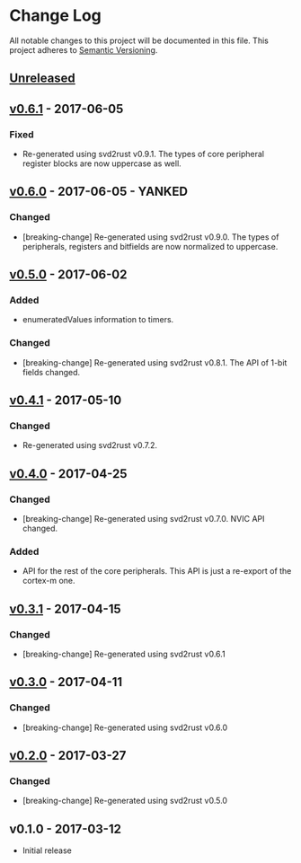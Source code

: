# Change Log

All notable changes to this project will be documented in this file.
This project adheres to [Semantic Versioning](http://semver.org/).

## [Unreleased]

## [v0.6.1] - 2017-06-05

### Fixed

- Re-generated using svd2rust v0.9.1. The types of core peripheral register
  blocks are now uppercase as well.

## [v0.6.0] - 2017-06-05 - YANKED

### Changed

- [breaking-change] Re-generated using svd2rust v0.9.0. The types of
  peripherals, registers and bitfields are now normalized to uppercase.

## [v0.5.0] - 2017-06-02

### Added

- enumeratedValues information to timers.

### Changed

- [breaking-change] Re-generated using svd2rust v0.8.1. The API of 1-bit fields
  changed.

## [v0.4.1] - 2017-05-10

### Changed

- Re-generated using svd2rust v0.7.2.

## [v0.4.0] - 2017-04-25

### Changed

- [breaking-change] Re-generated using svd2rust v0.7.0. NVIC API changed.

### Added

- API for the rest of the core peripherals. This API is just a re-export of the
  cortex-m one.

## [v0.3.1] - 2017-04-15

### Changed

- [breaking-change] Re-generated using svd2rust v0.6.1

## [v0.3.0] - 2017-04-11

### Changed

- [breaking-change] Re-generated using svd2rust v0.6.0

## [v0.2.0] - 2017-03-27

### Changed

- [breaking-change] Re-generated using svd2rust v0.5.0

## v0.1.0 - 2017-03-12

- Initial release

[Unreleased]: https://github.com/japaric/stm32f103xx/compare/v0.6.1...HEAD
[v0.6.1]: https://github.com/japaric/stm32f103xx/compare/v0.6.0...v0.6.1
[v0.6.0]: https://github.com/japaric/stm32f103xx/compare/v0.5.0...v0.6.0
[v0.5.0]: https://github.com/japaric/stm32f103xx/compare/v0.4.1...v0.5.0
[v0.4.1]: https://github.com/japaric/stm32f103xx/compare/v0.4.0...v0.4.1
[v0.4.0]: https://github.com/japaric/stm32f103xx/compare/v0.3.1...v0.4.0
[v0.3.1]: https://github.com/japaric/stm32f103xx/compare/v0.3.0...v0.3.1
[v0.3.0]: https://github.com/japaric/stm32f103xx/compare/v0.2.0...v0.3.0
[v0.2.0]: https://github.com/japaric/stm32f103xx/compare/v0.1.0...v0.2.0
